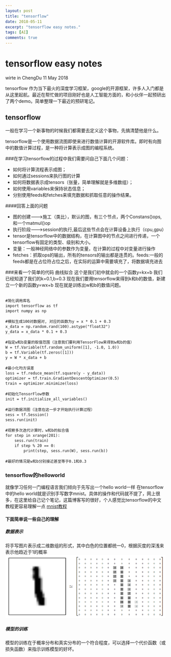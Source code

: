 ```yaml
---
layout: post
title: "tensorflow"
date: 2018-05-11
excerpt: "tensorflow easy notes."
tags: [AI]
comments: true
---
```


tensorflow easy notes
================
wirte in ChengDu
11 May 2018

tensorflow 作为当下最火的深度学习框架，google的开源框架，许多人入门都是从这里起航。最近在帮忙做的项目刚好也是人工智能方面的，和小伙伴一起预研出了两个demo。简单整理一下最近的预研笔记。

## tensorflow

一般在学习一个新事物的时候我们都需要去定义这个事物，先搞清楚他是什么。

tensorflow是一个使用数据流图即使来进行数值计算的开源软件库。即时有向图中的数值计算过程，是一种将计算表示成图的编程系统。

###在学习tensorflow的过程中我们需要问自己下面几个问题：

- 如何将计算流程表示成图；
- 如何通过sessions来执行图的计算
- 如何将数据表示成tensors（张量，简单理解就是多维数组）；
- 如何使用variables来保持状态信息；
- 分别使用feeds和fetches来填充数据和抓取任意的操作结果。

####回答上面的问题
- 图的创建--->施工（类比），默认的图，有三个节点，两个Constans()ops,和一个matmul()op
- 执行阶段--->session的执行,最后这些节点会在计算设备上执行（cpu,gpu）
- tensor是tensorflow中的数据结构，在计算图中的节点之间进行传递，一个tensorflow有固定的类型、级别和大小。
- 变量：一般神经网络中的参数作为变量，在计算的过程中对变量进行操作
- fetches：抓取ops的输出，所有的tensors的输出都是连贯的。feeds:一般的feeds都是在占位符占位之后，在实际的运算中需要填充了，将数据填充进去

###来看一个简单的代码
曲线拟合
这个是我们初中就会的一个函数y=kx+b
我们已经知道了我们的k=0.1,b=0.3
现在我们要用tensorflow来得到k和b的数值，新建立一个新的函数y=wx+b
现在就是训练出w和b的数值问题。

```

#简化调用库名
import tensorflow as tf
import numpy as np

#模拟生成100对数据对, 对应的函数为y = x * 0.1 + 0.3
x_data = np.random.rand(100).astype("float32")
y_data = x_data * 0.1 + 0.3

#指定w和b变量的取值范围（注意我们要利用TensorFlow来得到w和b的值）
W = tf.Variable(tf.random_uniform([1], -1.0, 1.0))
b = tf.Variable(tf.zeros([1]))
y = W * x_data + b

#最小化均方误差
loss = tf.reduce_mean(tf.square(y - y_data))
optimizer = tf.train.GradientDescentOptimizer(0.5)
train = optimizer.minimize(loss)

#初始化TensorFlow参数
init = tf.initialize_all_variables()

#运行数据流图（注意在这一步才开始执行计算过程）
sess = tf.Session()
sess.run(init)

#观察多次迭代计算时，w和b的拟合值
for step in xrange(201):
    sess.run(train)
    if step % 20 == 0:
        print(step, sess.run(W), sess.run(b))

#最好的情况是w和b分别接近甚至等于0.1和0.3

```

### tensorflow的helloworld
就像学习任何一门编程语言我们倾向于先写出一个hello world一样
在tensorflow中的hello world就是识别手写数字mnist。具体的操作和代码就不提了，网上很多，在这里给自己记个笔记，这篇博客写的很好，个人感觉比tensorflow的中文教程更容易理解一点
[mnist教程](http://www.jeyzhang.com/tensorflow-learning-notes.html)


#### 下面简单说一些自己的理解
##### 数据表示
将手写图片表示成二维数组的形式，其中白色的位置都统一0，根据灰度的深浅来表示他趋近于1的概率
![data_show](../picture/tensorflow1.png)

##### 模型的训练
模型的训练在于概率分布和真实分布的一个符合程度，可以选择一个代价函数（或损失函数）来指示训练模型的好坏。




